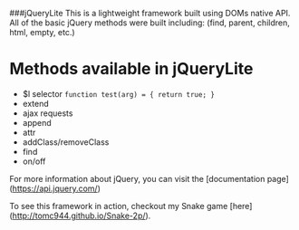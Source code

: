 ###jQueryLite
This is a lightweight framework built using DOMs native API. All of the basic jQuery methods were built including: (find, parent, children, html, empty, etc.)

# Methods available in jQueryLite

* $l selector `function test(arg) = { return true; }`
* extend
* ajax requests
* append
* attr
* addClass/removeClass
* find
* on/off

For more information about jQuery, you can visit the [documentation page] (https://api.jquery.com/)

To see this framework in action, checkout my Snake game [here] (http://tomc944.github.io/Snake-2p/).
